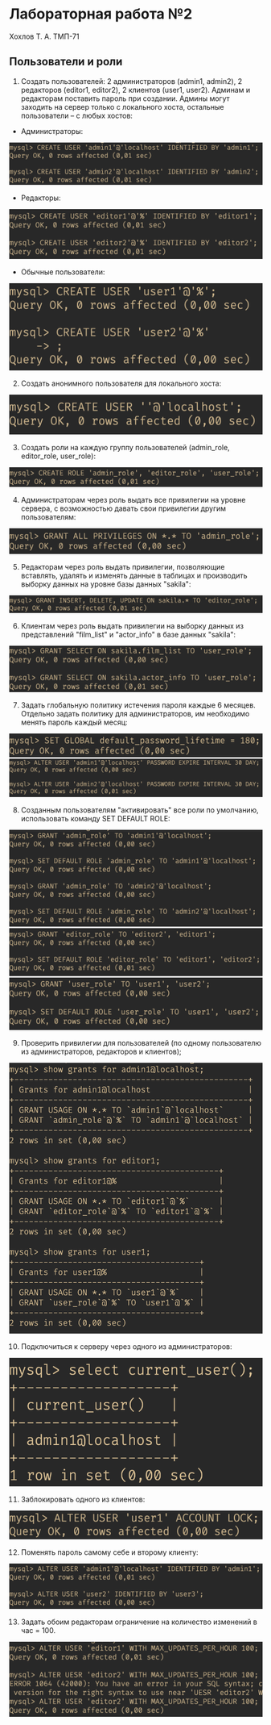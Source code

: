 # Лабораторная работа №2

Хохлов Т. А. ТМП-71

## Пользователи и роли

1. Создать пользователей: 2 администраторов (admin1, admin2), 2 редакторов (editor1, editor2), 2 клиентов (user1, user2). Админам и редакторам поставить пароль при создании. Админы могут заходить на сервер только с локального хоста, остальные пользователи – с любых хостов:

- Администраторы:

![img](image-9.png)

- Редакторы:

![img](image-10.png)

- Обычные пользователи:

![img](image-11.png)

2. Создать анонимного пользователя для локального хоста:

![img](image-12.png)

3. Создать роли на каждую группу пользователей (admin_role, editor_role, user_role):

![img](image-13.png)

4. Администраторам через роль выдать все привилегии на уровне сервера, с возможностью давать свои привилегии другим пользователям:

![img](image-14.png)

5. Редакторам через роль выдать привилегии, позволяющие вставлять, удалять и изменять данные в таблицах и производить выборку данных на уровне базы данных "sakila":

![img](image-15.png)

6. Клиентам через роль выдать привилегии на выборку данных из представлений "film_list" и "actor_info" в базе данных "sakila":

![img](image-16.png)

7. Задать глобальную политику истечения пароля каждые 6 месяцев. Отдельно задать политику для администраторов, им необходимо менять пароль каждый месяц:

![img](image-17.png)
![img](image-18.png)

8. Созданным пользователям "активировать" все роли по умолчанию, использовать команду SET DEFAULT ROLE:

![img](image-19.png)
![img](image-20.png)
![img](image-21.png)

9. Проверить привилегии для пользователей (по одному пользователю из администраторов, редакторов и клиентов);

![img](image-22.png)

10.	Подключиться к серверу через одного из администраторов:

![img](image-23.png)

11.	Заблокировать одного из клиентов:

![img](image-24.png)

12.	Поменять пароль самому себе и второму клиенту:

![img](image-25.png)

13. Задать обоим редакторам ограничение на количество изменений в час = 100.

![img](image-26.png)
